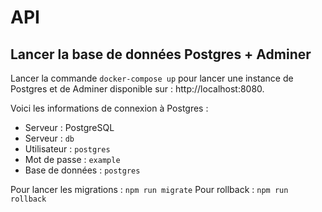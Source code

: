 API
===

## Lancer la base de données Postgres + Adminer

Lancer la commande `docker-compose up` pour lancer une instance de Postgres
et de Adminer disponible sur : http://localhost:8080.

Voici les informations de connexion à Postgres :
  - Serveur : PostgreSQL
  - Serveur : `db`
  - Utilisateur : `postgres`
  - Mot de passe : `example`
  - Base de données : `postgres`


Pour lancer les migrations : `npm run migrate`
Pour rollback : `npm run rollback`
